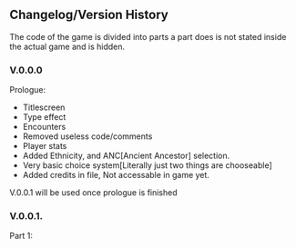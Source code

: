 ## Changelog/Version History
The code of the game is divided into parts a part does is not stated inside the actual game and is hidden.

### V.0.0.0
Prologue:

* Titlescreen
* Type effect
* Encounters
* Removed useless code/comments
* Player stats
* Added Ethnicity, and ANC[Ancient Ancestor] selection. 
* Very basic choice system[Literally just two things are chooseable]
* Added credits in file, Not accessable in game yet. 



V.0.0.1 will be used once prologue is finished
### V.0.0.1.
Part 1:

 
